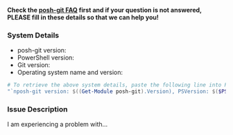 **Check the [posh-git FAQ](https://github.com/dahlbyk/posh-git/wiki/FAQ) first and if your question is not answered, PLEASE fill in these details so that we can help you!**

### System Details

- posh-git version:
- PowerShell version:
- Git version:
- Operating system name and version:

```powershell
# To retrieve the above system details, paste the following line into PowerShell, press Enter and then copy the resulting output here
"`nposh-git version: $((Get-Module posh-git).Version), PSVersion: $($PSVersionTable.PSVersion), $(git --version), OS: $([System.Environment]::OSVersion)"
```

### Issue Description

I am experiencing a problem with...
